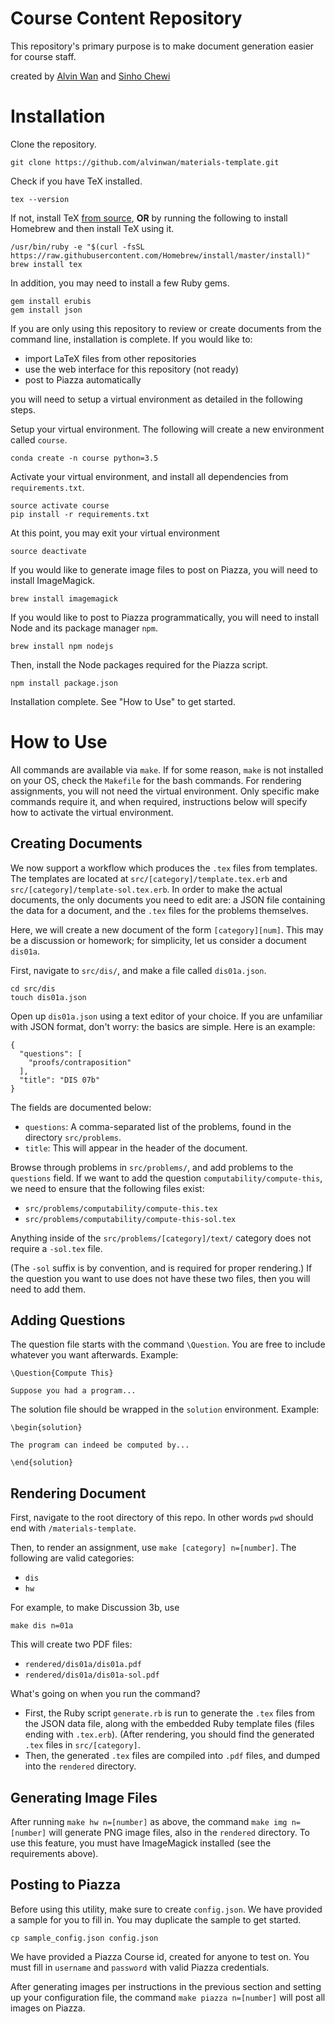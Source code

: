 # Course Content Repository

This repository's primary purpose is to make document generation easier for course staff.

created by [Alvin Wan](http://alvinwan.com) and [Sinho Chewi](http://chewisinho.github.io)

# Installation

Clone the repository.

```
git clone https://github.com/alvinwan/materials-template.git
```

Check if you have TeX installed.

```
tex --version
```

If not, install TeX [from source](https://www.tug.org/begin.html), **OR** by running the following to install Homebrew and then install TeX using it.

```
/usr/bin/ruby -e "$(curl -fsSL https://raw.githubusercontent.com/Homebrew/install/master/install)"
brew install tex
```

In addition, you may need to install a few Ruby gems.

```
gem install erubis
gem install json
```

If you are only using this repository to review or create documents from the command line, installation is complete. If you would like to:

- import LaTeX files from other repositories
- use the web interface for this repository (not ready)
- post to Piazza automatically

you will need to setup a virtual environment as detailed in the following steps.

Setup your virtual environment. The following will create a new environment called `course`.

```
conda create -n course python=3.5
```

Activate your virtual environment, and install all dependencies from `requirements.txt`.

```
source activate course
pip install -r requirements.txt
```

At this point, you may exit your virtual environment

```
source deactivate
```

If you would like to generate image files to post on Piazza, you will need to install ImageMagick.

```
brew install imagemagick
```

If you would like to post to Piazza programmatically, you will need to install Node and its package manager `npm`.

```
brew install npm nodejs
```

Then, install the Node packages required for the Piazza script.

```
npm install package.json
```

Installation complete. See "How to Use" to get started.

# How to Use

All commands are available via `make`. If for some reason, `make` is not installed on your OS, check the `Makefile` for the bash commands. For rendering assignments, you will not need the virtual environment. Only specific make commands require it, and when required, instructions below will specify how to activate the virtual environment.

## Creating Documents

We now support a workflow which produces the `.tex` files from templates. The templates are located at `src/[category]/template.tex.erb` and `src/[category]/template-sol.tex.erb`. In order to make the actual documents, the only documents you need to edit are: a JSON file containing the data for a document, and the `.tex` files for the problems themselves.

Here, we will create a new document of the form `[category][num]`. This may be a discussion or homework; for simplicity, let us consider a document `dis01a`.

First, navigate to `src/dis/`, and make a file called `dis01a.json`.

```
cd src/dis
touch dis01a.json
```

Open up `dis01a.json` using a text editor of your choice. If you are unfamiliar with JSON format, don't worry: the basics are simple. Here is an example:

```
{
  "questions": [
    "proofs/contraposition"
  ],
  "title": "DIS 07b"
}
```

The fields are documented below:
* `questions`: A comma-separated list of the problems, found in the directory `src/problems`.
* `title`: This will appear in the header of the document.

Browse through problems in `src/problems/`, and add problems to the `questions` field. If we want to add the question `computability/compute-this`, we need to ensure that the following files exist:
* `src/problems/computability/compute-this.tex`
* `src/problems/computability/compute-this-sol.tex`

Anything inside of the `src/problems/[category]/text/` category does not require a `-sol.tex` file.

(The `-sol` suffix is by convention, and is required for proper rendering.) If the question you want to use does not have these two files, then you will need to add them.

## Adding Questions

The question file starts with the command `\Question`. You are free to include whatever you want afterwards. Example:

```
\Question{Compute This}

Suppose you had a program...
```

The solution file should be wrapped in the `solution` environment. Example:

```
\begin{solution}

The program can indeed be computed by...

\end{solution}
```

## Rendering Document

First, navigate to the root directory of this repo. In other words `pwd` should end with `/materials-template`.

Then, to render an assignment, use `make [category] n=[number]`.
The following are valid categories:

- `dis`
- `hw`

For example, to make Discussion 3b, use

```
make dis n=01a
```

This will create two PDF files:

- `rendered/dis01a/dis01a.pdf`
- `rendered/dis01a/dis01a-sol.pdf`

What's going on when you run the command?
- First, the Ruby script `generate.rb` is run to generate the `.tex` files from the JSON data file, along with the embedded Ruby template files (files ending with `.tex.erb`). (After rendering, you should find the generated `.tex` files in `src/[category]`.
- Then, the generated `.tex` files are compiled into `.pdf` files, and dumped into the `rendered` directory.

## Generating Image Files

After running `make hw n=[number]` as above, the command `make img n=[number]` will generate PNG image files, also in the `rendered` directory. To use this feature, you must have ImageMagick installed (see the requirements above).

## Posting to Piazza

Before using this utility, make sure to create `config.json`. We have provided a sample for you to fill in. You may duplicate the sample to get started.

```
cp sample_config.json config.json
```

We have provided a Piazza Course id, created for anyone to test on. You must fill in `username` and `password` with valid Piazza credentials.

After generating images per instructions in the previous section and setting up your configuration file, the command `make piazza n=[number]` will post all images on Piazza.